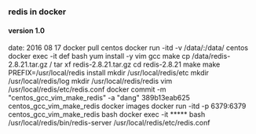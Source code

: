 ### redis in docker 
#### version 1.0
date: 2016 08 17
    docker pull centos
    docker run -itd -v /data/:/data/ centos
    docker exec -it def bash
        yum install -y vim gcc make
        cp /data/redis-2.8.21.tar.gz /
        tar xf redis-2.8.21.tar.gz
        cd redis-2.8.21
        make
        make PREFIX=/usr/local/redis  install
        mkdir /usr/local/redis/etc
        mkdir /usr/local/redis/log
        mkdir /usr/local/redis/redis
        vim /usr/local/redis/etc/redis.conf
    docker commit -m "centos_gcc_vim_make_redis" -a "dang" 389b13eab625 centos_gcc_vim_make_redis
    docker images
    docker run -itd -p 6379:6379 centos_gcc_vim_make_redis bash
    docker exec -it ***** bash
        /usr/local/redis/bin/redis-server /usr/local/redis/etc/redis.conf
